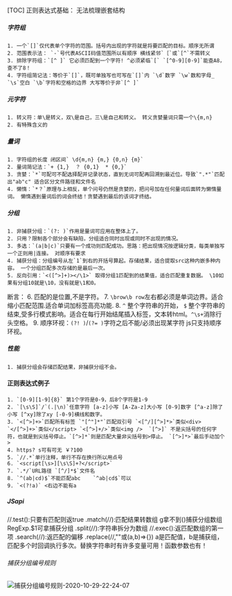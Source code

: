 [TOC]
正则表达式基础： 无法梳理嵌套结构

##### 字符组

    1. 一个`[]`仅代表单个字符的范围。括号内出现的字符就是将要匹配的目标。顺序无所谓
    2. 范围表示法： `-`号代表ASCII码值范围所以有顺序 横线紧邻`［`或`[^`不需转义
    3. 排除字符组：`[^ ]` 它必须匹配到一个字符! ^必须紧临`[` `[^0-9][0-9]`能查A8，查不了8！
    4. 字符组简记法：等价于`[]`，既可单独写也可写在`[]`内 `\d`数字 `\w`数和字母_ `\s`空白 `\b`字符和空格的边界 大写等价于非`[^ ]`

##### 元字符

    1. 转义符：单\是转义，双\是自己，三\是自己和转义。 转义贪婪量词只需一个\{m,n}
    2. 有特殊含义的

##### 量词

    1. 字符组的长度 闭区间` \d{m,n} {m,} {0,n} {m}`
    2. 量词简记法：`+ {1,}  ？ {0,1}  * {0,}`
    3. 贪婪：`*`可配可不配选择配并记录状态，直到无词可配再回溯到最近位。导致`".*"`匹配出"ab"c" 适合区分文件路径和文件名
    4. 懒惰：`*？`原理与上相反，单个问号仍然是贪婪的，把问号加在任何量词后面转为懒惰量词。 懒惰遇到量词后的词会终结！贪婪遇到最后的该词才终结。

##### 分组

    1. 非捕获分组：`(?: )`作用是量词可应用在整体上了。
    2. 只用？限制各个部分会有缺陷，分组适合同时出现或同时不出现的情况。
    3. 多选：`(a|b|c)`只要有一个成功则匹配成功。思路：把出现情况按逻辑分类，每类单独写一个正则用|连接。 对顺序有要求
    4. 捕获分组：分组编号从左`1`到右的开括号算起。存储结果，适合提取src这种内嵌多种内容。 一个分组匹配多次存储的是最后一次。
    5. 反向引用：`<([^>]+)></\1>` 取得分组1匹配到的结果值，适合匹配重复数据。 \10如果有分组10就是\10，没有就是\1和0。
  断言：
    6. 匹配的是位置,不是字符。
    7. `\brow\b row`左右都必须是单词边界。适合缩小匹配范围.适合单词加标签高亮功能. 
    8. `^` 整个字符串的开始， `$` 整个字符串的结束,受多行模式影响。适合在每行开始结尾插入标签，文本转html。`^\s+`消除行头空格。
    9. 顺序环视：`(?! )`/`(?= )`字符之后不能/必须出现某字符 js只支持顺序环视。

##### 性能

    1. 捕获分组会存储匹配结果，非捕获分组不会。

#### 正则表达式例子

    1. `[0-9][1-9]{8}` 第1个字符是0-9，后8个字符是1-9
    2. `[\s\S]`/`(.|\n)`任意字符 [a-z]小写 [A-Za-z]大小写 [0-9]数字 [^a-z]除了小写 [^xy]除了xy [-0-9]横线和数字。
    3. `<[^>]+>`匹配所有标签 `"[^"]*"`匹配双引号 `<[^/][^>]*>`类似<div> `</[^>]+>`类似</script> `<[^>]+/>`类似<img />  `[^>]` 不是尖括号的任何字符，也就是到尖括号停止。`[^>]*`则是匹配大量非尖括号到>停止。 `[^>]*>`最后手动加个>
    4. https? s可有可无 ￥?100  
    5. `//.*`单行注释，单行不存在换行所以用点号
    6. `<script[\s>][\s\S]+?</script>`
    7. `.*/`URL路径 `[^/]*$`文件名
    8. `^(ab|cd)$`不能匹配abc    `^ab|cd$`可以
    9. `<(?!a)` <右边不能有a

##### JSapi

  //.test():只要有匹配则返true
  .match(//):匹配结果转数组 g拿不到()捕获分组数组 RegExp.$1可拿捕获分组
  .split(//):字符串拆分为数组
  //.exec():返匹配数组的第一项
  .search(//):返匹配的偏移
  .replace(//,""或(a,b)=>{}) a是匹配值，b是捕获组，匹配多个时回调执行多次。替换字符串时有许多变量可用！函数参数也有！

###### 捕获分组编号规则
  ![捕获分组编号规则-2020-10-29-22-24-07](http://img.996lucky.top/markdown_捕获分组编号规则-2020-10-29-22-24-07.png)